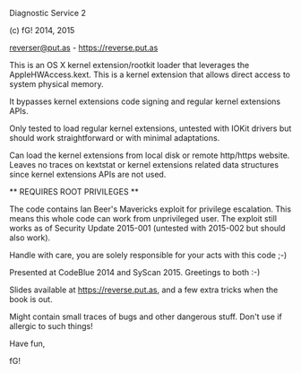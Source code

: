 Diagnostic Service 2

(c) fG! 2014, 2015

reverser@put.as - https://reverse.put.as


This is an OS X kernel extension/rootkit loader that leverages the AppleHWAccess.kext. This is a kernel extension that allows direct access to system physical memory.

It bypasses kernel extensions code signing and regular kernel extensions APIs.

Only tested to load regular kernel extensions, untested with IOKit drivers but should work straightforward or with minimal adaptations.

Can load the kernel extensions from local disk or remote http/https website. Leaves no traces on kextstat or kernel extensions related data structures since kernel extensions APIs are not used.

** REQUIRES ROOT PRIVILEGES **

The code contains Ian Beer's Mavericks exploit for privilege escalation. This means this whole code can work from unprivileged user. 
The exploit still works as of Security Update 2015-001 (untested with 2015-002 but should also work).

Handle with care, you are solely responsible for your acts with this code ;-)

Presented at CodeBlue 2014 and SyScan 2015. Greetings to both :-)

Slides available at https://reverse.put.as, and a few extra tricks when the book is out.

Might contain small traces of bugs and other dangerous stuff. Don't use if allergic to such things!

Have fun,

fG!